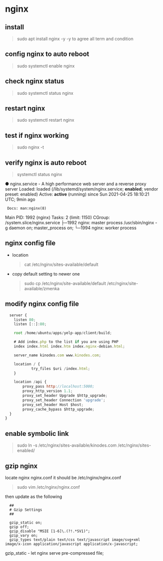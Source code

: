 # nginx

## install

> sudo apt install nginx -y
> -y to agree all term and condition

## config nginx to auto reboot

> sudo systemctl enable nginx

## check nginx status

> sudo systemctl status nginx

## restart nginx

> sudo systemctl restart nginx

## test if nginx working

> sudo nginx -t

## verify nginx is auto reboot

> systemctl status nginx

● nginx.service - A high performance web server and a reverse proxy server
Loaded: loaded (/lib/systemd/system/nginx.service; **enabled**; vendor preset: enabled)
Active: **active** (running) since Sun 2021-04-25 18:10:21 UTC; 9min ago

     Docs: man:nginx(8)

Main PID: 1992 (nginx)
Tasks: 2 (limit: 1150)
CGroup: /system.slice/nginx.service
├─1992 nginx: master process /usr/sbin/nginx -g daemon on; master_process on;
└─1994 nginx: worker process

## nginx config file

- location

  > cat /etc/nginx/sites-available/default

- copy default setting to newer one
  > sudo cp /etc/nginx/site-available/default /etc/nginx/site-available/zmenka

## modify nginx config file

```javascript
  server {
    listen 80;
    listen [::]:80;

    root /home/ubuntu/apps/yelp-app/client/build;

    # Add index.php to the list if you are using PHP
    index index.html index.htm index.nginx-debian.html;

    server_name kinodes.com www.kinodes.com;

    location / {
            try_files $uri /index.html;
    }

    location /api {
        proxy_pass http://localhost:5000;
        proxy_http_version 1.1;
        proxy_set_header Upgrade $http_upgrade;
        proxy_set_header Connection 'upgrade';
        proxy_set_header Host $host;
        proxy_cache_bypass $http_upgrade;
  }
}
```

## enable symbolic link

> sudo ln -s /etc/nginx/sites-available/kinodes.com /etc/nginx/sites-enabled/

## gzip nginx

locate nginx nginx.conf
it should be /etc/nginx/nginx.conf

> sudo vim /etc/nginx/nginx.conf

then update as the following

```
  ##
  # Gzip Settings
  ##

  gzip_static on;
  gzip off;
  gzip_disable "MSIE [1-6]\.(?!.*SV1)";
  gzip_vary on;
  gzip_types text/plain text/css text/javascript image/svg+xml image/x-icon application/javascript application/x-javascript;

```

gzip_static - let nginx serve pre-compressed file;
